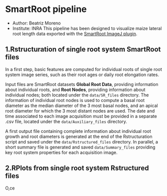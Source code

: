 # SmartRoot pipeline
* Author: Beatriz Moreno
* Institute: INRA
This pipeline has been designed to visualize maize lateral root length data exported with the [SmartRoot ImageJ plugin](https://smartroot.github.io/).

## 1.Rstructuration of single root system SmartRoot files
In a first step, basic features are computed for individual roots of single root system image series, such as their root ages or daily root elongation rates. 

Input files are SmartRoot datasets **Global Root Data**, providing information about individual roots, and **Root Nodes**, providing information about individual nodes; both located under the `data/SR_files` directory. The information of individual root nodes is used to compute a basal root diameter as the median diameter of the 3 most basal nodes, and an apical root diameter for which the 3 most distant nodes are used. The date and time associated to each image acquisition must be provided in a separate .csv file, located under the `data/Auxiliary_files` directory. 

A first output file containing complete information about individual root growth and root diameters is generated at the end of the Rstructuration script and saved under the `data/Rstructured_files` directory. In parallel, a short summary file is generated and saved `data/Summary_files` providing key root system properties for each acquisition image.

## 2.RPlots from single root system Rstructured files
O,ce










